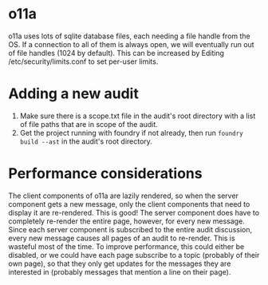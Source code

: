 # o11a

o11a uses lots of sqlite database files, each needing a file handle from the OS. If a connection to all of them
is always open, we will eventually run out of file handles (1024 by default). This can be increased by Editing /etc/security/limits.conf to set per-user limits.

# Adding a new audit
1. Make sure there is a scope.txt file in the audit's root directory with a list of file paths that are in scope of the audit.
2. Get the project running with foundry if not already, then run `foundry build --ast` in the audit's root directory.

# Performance considerations

The client components of o11a are lazily rendered, so when the server component gets a new message, only the client components that need to display it are re-rendered. This is good! The server component does have to completely re-render the entire page, however, for every new message. Since each server component is subscribed to the entire audit discussion, every new message causes all pages of an audit to re-render. This is wasteful most of the time. To improve performance, this could either be disabled, or we could have each page subscribe to a topic (probably of their own page), so that they only get updates for the messages they are interested in (probably messages that mention a line on their page).
